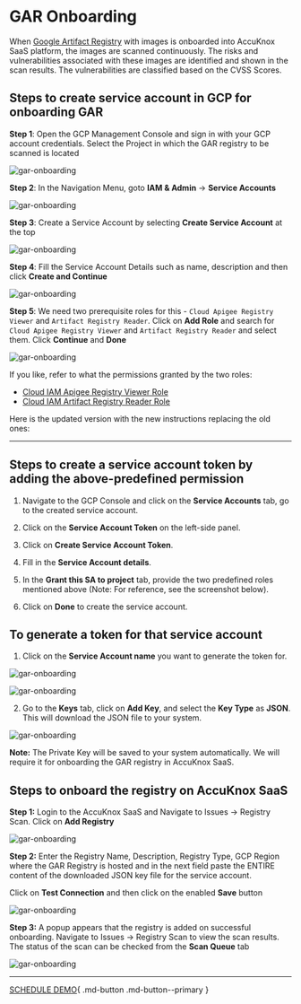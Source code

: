 
# GAR Onboarding

When [Google Artifact Registry](https://cloud.google.com/artifact-registry/docs) with images is onboarded into AccuKnox SaaS platform, the images are scanned continuously. The risks and vulnerabilities associated with these images are identified and shown in the scan results. The vulnerabilities are classified based on the CVSS Scores.

## Steps to create service account in GCP for onboarding GAR

**Step 1**: Open the GCP Management Console and sign in with your GCP account credentials. Select the Project in which the GAR registry to be scanned is located

![gar-onboarding](images/gar/gar-project.png)

**Step 2**: In the Navigation Menu, goto **IAM & Admin** → **Service Accounts**

![gar-onboarding](images/gar/gar-navi.png)

**Step 3**: Create a Service Account by selecting **Create Service Account** at the top

![gar-onboarding](images/gar/sa-create.png)

**Step 4**: Fill the Service Account Details such as name, description and then click **Create and Continue**

![gar-onboarding](images/gar/sa-continue.png)

**Step 5**: We need two prerequisite roles for this - `Cloud Apigee Registry Viewer` and `Artifact Registry Reader`. Click on **Add Role** and search for `Cloud Apigee Registry Viewer` and `Artifact Registry Reader` and select them. Click **Continue** and **Done**

![gar-onboarding](images/gar/sa-role.png)

If you like, refer to what the permissions granted by the two roles:

- [Cloud IAM Apigee Registry Viewer Role](https://cloud.google.com/iam/docs/understanding-roles#apigeeregistry.viewer)
- [Cloud IAM Artifact Registry Reader Role](https://cloud.google.com/iam/docs/understanding-roles#artifactregistry.reader)

Here is the updated version with the new instructions replacing the old ones:

---

## Steps to create a service account token by adding the above-predefined permission

1. Navigate to the GCP Console and click on the **Service Accounts** tab, go to the created service account.

2. Click on the **Service Account Token** on the left-side panel.

3. Click on **Create Service Account Token**.

4. Fill in the **Service Account details**.

5. In the **Grant this SA to project** tab, provide the two predefined roles mentioned above (Note: For reference, see the screenshot below).

6. Click on **Done** to create the service account.

## To generate a token for that service account

1. Click on the **Service Account name** you want to generate the token for.

![gar-onboarding](images/gar/sa-click.png)

![gar-onboarding](images/gar/add-key.png)

2. Go to the **Keys** tab, click on **Add Key**, and select the **Key Type** as **JSON**. This will download the JSON file to your system.

![gar-onboarding](images/gar/select-json.png)

**Note:** The Private Key will be saved to your system automatically. We will require it for onboarding the GAR registry in AccuKnox SaaS.

## Steps to onboard the registry on AccuKnox SaaS

**Step 1:** Login to the AccuKnox SaaS and Navigate to Issues → Registry Scan. Click on **Add Registry**

![gar-onboarding](images/gar/add-gar.png)

**Step 2:** Enter the Registry Name, Description, Registry Type, GCP Region where the GAR Registry is hosted and in the next field paste the ENTIRE content of the downloaded JSON key file for the service account.

Click on **Test Connection** and then click on the enabled **Save** button

![gar-onboarding](images/gar/save-gar.png)

**Step 3:** A popup appears that the registry is added on successful onboarding. Navigate to Issues → Registry Scan to view the scan results. The status of the scan can be checked from the **Scan Queue** tab

![gar-onboarding](images/gar/gar-result.png)

- - -
[SCHEDULE DEMO](https://www.accuknox.com/contact-us){ .md-button .md-button--primary }
